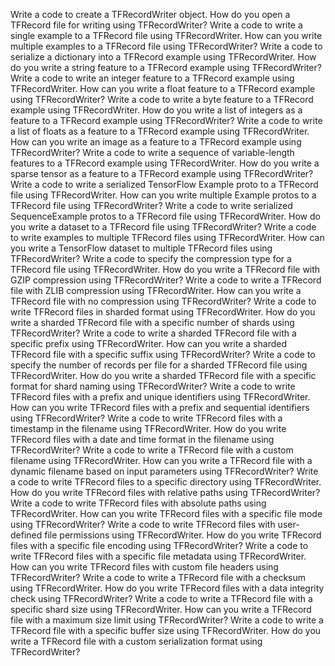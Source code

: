 Write a code to create a TFRecordWriter object.
How do you open a TFRecord file for writing using TFRecordWriter?
Write a code to write a single example to a TFRecord file using TFRecordWriter.
How can you write multiple examples to a TFRecord file using TFRecordWriter?
Write a code to serialize a dictionary into a TFRecord example using TFRecordWriter.
How do you write a string feature to a TFRecord example using TFRecordWriter?
Write a code to write an integer feature to a TFRecord example using TFRecordWriter.
How can you write a float feature to a TFRecord example using TFRecordWriter?
Write a code to write a byte feature to a TFRecord example using TFRecordWriter.
How do you write a list of integers as a feature to a TFRecord example using TFRecordWriter?
Write a code to write a list of floats as a feature to a TFRecord example using TFRecordWriter.
How can you write an image as a feature to a TFRecord example using TFRecordWriter?
Write a code to write a sequence of variable-length features to a TFRecord example using TFRecordWriter.
How do you write a sparse tensor as a feature to a TFRecord example using TFRecordWriter?
Write a code to write a serialized TensorFlow Example proto to a TFRecord file using TFRecordWriter.
How can you write multiple Example protos to a TFRecord file using TFRecordWriter?
Write a code to write serialized SequenceExample protos to a TFRecord file using TFRecordWriter.
How do you write a dataset to a TFRecord file using TFRecordWriter?
Write a code to write examples to multiple TFRecord files using TFRecordWriter.
How can you write a TensorFlow dataset to multiple TFRecord files using TFRecordWriter?
Write a code to specify the compression type for a TFRecord file using TFRecordWriter.
How do you write a TFRecord file with GZIP compression using TFRecordWriter?
Write a code to write a TFRecord file with ZLIB compression using TFRecordWriter.
How can you write a TFRecord file with no compression using TFRecordWriter?
Write a code to write TFRecord files in sharded format using TFRecordWriter.
How do you write a sharded TFRecord file with a specific number of shards using TFRecordWriter?
Write a code to write a sharded TFRecord file with a specific prefix using TFRecordWriter.
How can you write a sharded TFRecord file with a specific suffix using TFRecordWriter?
Write a code to specify the number of records per file for a sharded TFRecord file using TFRecordWriter.
How do you write a sharded TFRecord file with a specific format for shard naming using TFRecordWriter?
Write a code to write TFRecord files with a prefix and unique identifiers using TFRecordWriter.
How can you write TFRecord files with a prefix and sequential identifiers using TFRecordWriter?
Write a code to write TFRecord files with a timestamp in the filename using TFRecordWriter.
How do you write TFRecord files with a date and time format in the filename using TFRecordWriter?
Write a code to write a TFRecord file with a custom filename using TFRecordWriter.
How can you write a TFRecord file with a dynamic filename based on input parameters using TFRecordWriter?
Write a code to write TFRecord files to a specific directory using TFRecordWriter.
How do you write TFRecord files with relative paths using TFRecordWriter?
Write a code to write TFRecord files with absolute paths using TFRecordWriter.
How can you write TFRecord files with a specific file mode using TFRecordWriter?
Write a code to write TFRecord files with user-defined file permissions using TFRecordWriter.
How do you write TFRecord files with a specific file encoding using TFRecordWriter?
Write a code to write TFRecord files with a specific file metadata using TFRecordWriter.
How can you write TFRecord files with custom file headers using TFRecordWriter?
Write a code to write a TFRecord file with a checksum using TFRecordWriter.
How do you write TFRecord files with a data integrity check using TFRecordWriter?
Write a code to write a TFRecord file with a specific shard size using TFRecordWriter.
How can you write a TFRecord file with a maximum size limit using TFRecordWriter?
Write a code to write a TFRecord file with a specific buffer size using TFRecordWriter.
How do you write a TFRecord file with a custom serialization format using TFRecordWriter?